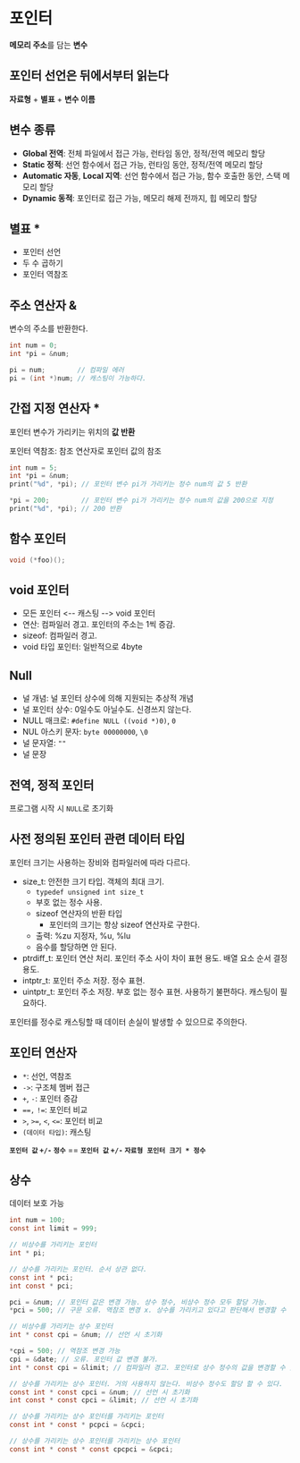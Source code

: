 # 포인터

**메모리 주소**를 담는 **변수**

## 포인터 선언은 뒤에서부터 읽는다

**자료형** + **별표** + **변수 이름**

## 변수 종류

- **Global 전역**: 전체 파일에서 접근 가능, 런타임 동안, 정적/전역 메모리 할당
- **Static 정적**: 선언 함수에서 접근 가능, 런타임 동안, 정적/전역 메모리 할당
- **Automatic 자동**, **Local 지역**: 선언 함수에서 접근 가능, 함수 호출한 동안, 스택 메모리 할당
- **Dynamic 동적**: 포인터로 접근 가능, 메모리 해제 전까지, 힙 메모리 할당

## 별표 *

- 포인터 선언
- 두 수 곱하기
- 포인터 역참조

## 주소 연산자 &

변수의 주소를 반환한다.

```c
int num = 0;
int *pi = &num;

pi = num;        // 컴파일 에러
pi = (int *)num; // 캐스팅이 가능하다.
```

## 간접 지정 연산자 *

포인터 변수가 가리키는 위치의 **값 반환**

포인터 역참조: 참조 연산자로 포인터 값의 참조

```c
int num = 5;
int *pi = &num;
print("%d", *pi); // 포인터 변수 pi가 가리키는 정수 num의 값 5 반환

*pi = 200;        // 포인터 변수 pi가 가리키는 정수 num의 값을 200으로 지정
print("%d", *pi); // 200 반환
```

## 함수 포인터

```c
void (*foo)();
```

## void 포인터

- 모든 포인터 <-- 캐스팅 --> void 포인터
- 연산: 컴파일러 경고. 포인터의 주소는 1씩 증감.
- sizeof: 컴파일러 경고.
- void 타입 포인터: 일반적으로 4byte

## Null

- 널 개념: 널 포인터 상수에 의해 지원되는 추상적 개념
- 널 포인터 상수: 0일수도 아닐수도. 신경쓰지 않는다.
- NULL 매크로: `#define NULL ((void *)0)`, `0`
- NUL 아스키 문자: `byte 00000000`, `\0`
- 널 문자열: `""`
- 널 문장

## 전역, 정적 포인터

프로그램 시작 시 `NULL`로 초기화

## 사전 정의된 포인터 관련 데이터 타입

포인터 크기는 사용하는 장비와 컴파일러에 따라 다르다.

- size_t: 안전한 크기 타입. 객체의 최대 크기.
  - `typedef unsigned int size_t`
  - 부호 없는 정수 사용.
  - sizeof 연산자의 반환 타입
    - 포인터의 크기는 항상 sizeof 연산자로 구한다.
  - 출력: %zu 지정자, %u, %lu
  - 음수를 할당하면 안 된다.
- ptrdiff_t: 포인터 연산 처리. 포인터 주소 사이 차이 표현 용도. 배열 요소 순서 결정 용도.
- intptr_t: 포인터 주소 저장. 정수 표현.
- uintptr_t: 포인터 주소 저장. 부호 없는 정수 표현. 사용하기 불편하다. 캐스팅이 필요하다.

포인터를 정수로 캐스팅할 때 데이터 손실이 발생할 수 있으므로 주의한다.

## 포인터 연산자

- `*`: 선언, 역참조
- `->`: 구조체 멤버 접근
- `+`, `-`: 포인터 증감
- `==,` `!=`: 포인터 비교
- `>`, `>=`, `<`, `<=`: 포인터 비교
- `(데이터 타입)`: 캐스팅

**`포인터 값` `+/-` `정수`** == **`포인터 값` `+/-` `자료형 포인터 크기 * 정수`**

## 상수

데이터 보호 가능

```c
int num = 100;
const int limit = 999;

// 비상수를 가리키는 포인터
int * pi;

// 상수를 가리키는 포인터. 순서 상관 없다.
const int * pci;
int const * pci;

pci = &num; // 포인터 값은 변경 가능. 상수 정수, 비상수 정수 모두 할당 가능.
*pci = 500; // 구문 오류. 역참조 변경 x. 상수를 가리키고 있다고 판단해서 변경할 수 없다.

// 비상수를 가리키는 상수 포인터
int * const cpi = &num; // 선언 시 초기화

*cpi = 500; // 역참조 변경 가능
cpi = &date; // 오류. 포인터 값 변경 불가.
int * const cpi = &limit; // 컴파일러 경고. 포인터로 상수 정수의 값을 변경할 수 있다.

// 상수를 가리키는 상수 포인터. 거의 사용하지 않는다. 비상수 정수도 할당 할 수 있다.
const int * const cpci = &num; // 선언 시 초기화
int const * const cpci = &limit; // 선언 시 초기화

// 상수를 가리키는 상수 포인터를 가리키는 포인터
const int * const * pcpci = &cpci;

// 상수를 가리키는 상수 포인터를 가리키는 상수 포인터
const int * const * const cpcpci = &cpci;
```